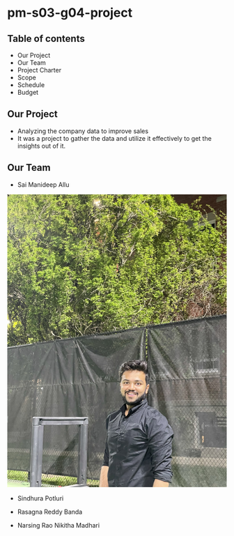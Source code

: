 # pm-s03-g04-project

## Table of contents
*  Our Project
*  Our Team
*  Project Charter
*  Scope
*  Schedule
*  Budget

## Our Project
*  Analyzing the company data to improve sales
*  It was a project to gather the data and utilize it effectively to get the insights out of it.

## Our Team
*  Sai Manideep Allu

![Allu](/images/allu.jpeg)
*  Sindhura Potluri

*  Rasagna Reddy Banda

*  Narsing Rao Nikitha Madhari

